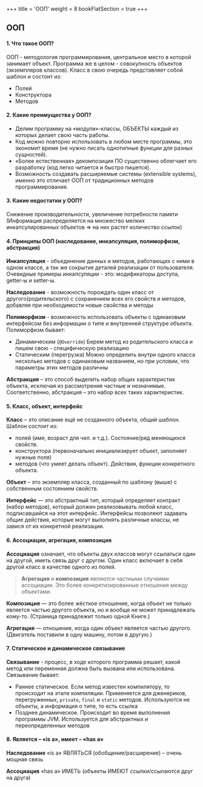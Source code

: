 +++
title = 'ООП'
weight = 8
bookFlatSection = true
+++

## ООП

#### 1. Что такое ООП?
ООП - методология программирования, центральное место в которой занимает объект. Программа же в целом - совокупность объектов (экземпляров классов).
 Класс в свою очередь представляет собой шаблон и состоит из:
  - Полей
  - Конструктора 
  - Методов

#### 2. Какие преимущества у ООП?
- Делим программу на «модули»-классы, ОБЪЕКТЫ каждый из которых делает свою часть работы.
- Код можно повторно использовать в любом месте программы, это экономит время (не нужно писать однотипные функции для разных сущностей).
- «Более естественная» декомпозиция ПО существенно облегчает его разработку (код легко читается и быстро пишется).
- Возможность создавать расширяемые системы (extensible systems), именно это отличает ООП от традиционных методов программирования.
  
#### 3. Какие недостатки у ООП?
 Снижение производительности, увеличение потребности памяти (Информация распределяется на множество мелких инкапсулированных объектов ⇒ на них растет количество ссылок)

#### 4. Принципы ООП (наследование, инкапсуляция, полиморфизм, абстракция)
 **Инкапсуляция** - объединение данных и методов, работающих с ними в одном классе, а так же сокрытие деталей реализации от пользователя. Очевидные примеры инкапсуляции - это: модификаторы доступа, getter-ы и setter-ы.

 **Наследование** - возможность порождать один класс от другого(родительского) с сохранением всех его свойств и методов, добавляя при необходимости новые свойства и методы

 **Полиморфизм** - возможность использовать объекты с одинаковым интерфейсом без информации о типе и внутренней структуре объекта. Полиморфизм бывает:
  - Динамическим (`@Override`)
 Берем метод из родительского класса и пишем свою - специфическую реализацию
  - Статическим (перегрузка)
 Можно определить внутри одного класса несколько методов с одинаковым названием, но при условии, что параметры этих методов различны

 **Абстракция** – это способ выделить набор общих характеристик объекта, исключая из рассмотрения частные и незначимые. Соответственно, абстракция – это набор всех таких характеристик.

#### 5. Класс, объект, интерфейс
 **Класс** – это описание ещё не созданного объекта, общий шаблон.
Шаблон состоит из:
   - полей (имя, возраст для чел. и т.д.). Состояние/ряд меняющихся свойств.
   - конструктора (первоначально инициализирует объект, заполняет нужные поля)
   - методов (что умеет делать объект). Действия, функции конкретного объекта.
  
 **Объект** – это экземпляр класса, созданный по шаблону (выше) с собственным состоянием свойств.

 **Интерфейс** — это абстрактный тип, который определяет контракт (набор методов), который должен реализовывать любой класс, подписавшийся на этот интерфейс. Интерфейсы позволяют задавать общие действия, которые могут выполнять различные классы, не завися от их конкретной реализации.

#### 6. Ассоциация, агрегация, композиция
 **Ассоциация** означает, что объекты двух классов могут ссылаться один на другой, иметь связь друг с другом. Один класс включает в себя другой класс в качестве одного из полей.

>**Агрегация** и **композиция** являются частными случаями ассоциации. Это более конкретизированные отношения между объектами.

 **Композиция** — это более жёсткое отношение, когда объект не только является частью другого объекта, но и вообще не может принадлежать кому-то.
    (Страница принадлежит только одной Книге.)

 **Агрегация** — отношение, когда один объект является частью другого. 
    (Двигатель поставили в одну машину, потом в другую.)

#### 7. Статическое и динамическое связывание
 **Связывание** - процесс, в ходе которого программа решает, какой метод или переменная должна быть вызвана или использована. Связывание бывает:
  - Раннее статическое.  Если метод известен компилятору, то происходит на этапе компиляции. Применяется для дженериков, перегруженных, `private`, `final` и `static` методов. Используются не объекты, а информация о типе, то есть ссылка
  -  Позднее динамическое. Происходит во время выполнения программы JVM. Используется для абстрактных и переопределенных методов
  

#### 8. Является – «is a», имеет – «has a»
  **Наследование** «is a» ЯВЛЯТЬСЯ (обобщение/расширение) – очень мощная связь

  **Ассоциация** «has a» ИМЕТЬ (объекты ИМЕЮТ ссылки/ссылаются друг на друга)